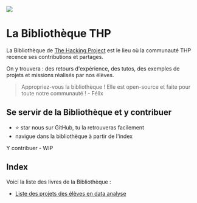 ![](https://i.imgur.com/tCHyK8G.jpg)

# La Bibliothèque THP
La Bibliothèque de [The Hacking Project](https://www.thehackingproject.org/)  est le lieu où la communauté THP recence ses contributions et partages.

On y trouvera : des retours d'expérience, des tutos, des exemples de projets et missions réalisés par nos élèves.


> Appropriez-vous la bibliothèque ! Elle est open-source et faite pour toute notre communauté !
>                     - Félix


## Se servir de la Bibliothèque et y contribuer

- ⭐ star nous sur GitHub, tu la retrouveras facilement
- navigue dans la bibliothèque à partir de l'index

Y contribuer - WIP

## Index

Voici la liste des livres de la Bibliothèque :

- [Liste des projets des élèves en data analyse](https://github.com/TheHackingProject/bibliotheque-THP/blob/master/notes/liste_projets_data_analyse.md)
